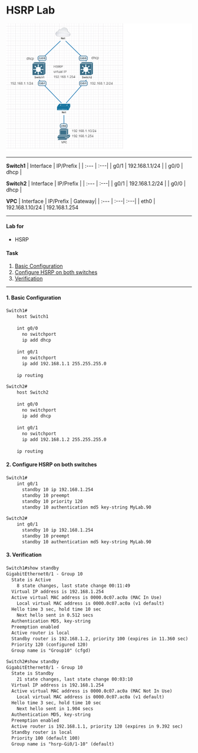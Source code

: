 # HSRP Lab


![](./Images/hsrp.png "hsrp")

---
**Switch1**
| Interface | IP/Prefix |
| :--- | :---|
| g0/1 | 192.168.1.1/24 |
| g0/0 | dhcp |

**Switch2**
| Interface | IP/Prefix | 
| :--- | :---| 
| g0/1 | 192.168.1.2/24 |
| g0/0 | dhcp |

**VPC**
| Interface | IP/Prefix | Gateway|
| :--- | :---| :---|
| eth0 | 192.168.1.10/24 | 192.168.1.254

---
#### Lab for
- HSRP

#### Task

1. [Basic Configuration](#1-basic-configuration)
2. [Configure HSRP on both switches](#2-configure-hsrp-on-both-switches)
3. [Verification](#3-verification)
---

#### 1. Basic Configuration

```
Switch1# 
    host Switch1

    int g0/0
      no switchport
      ip add dhcp

    int g0/1
      no switchport
      ip add 192.168.1.1 255.255.255.0

    ip routing
```

```
Switch2# 
    host Switch2

    int g0/0
      no switchport
      ip add dhcp

    int g0/1
      no switchport
      ip add 192.168.1.2 255.255.255.0

    ip routing
```

#### 2. Configure HSRP on both switches
```
Switch1# 
    int g0/1
      standby 10 ip 192.168.1.254
      standby 10 preempt
      standby 10 priority 120
      standby 10 authentication md5 key-string MyLab.90
```

```
Switch2# 
    int g0/1
      standby 10 ip 192.168.1.254
      standby 10 preempt
      standby 10 authentication md5 key-string MyLab.90
```
#### 3. Verification

```shell
Switch1#show standby
GigabitEthernet0/1 - Group 10
  State is Active
    8 state changes, last state change 00:11:49
  Virtual IP address is 192.168.1.254
  Active virtual MAC address is 0000.0c07.ac0a (MAC In Use)
    Local virtual MAC address is 0000.0c07.ac0a (v1 default)
  Hello time 3 sec, hold time 10 sec
    Next hello sent in 0.512 secs
  Authentication MD5, key-string
  Preemption enabled
  Active router is local
  Standby router is 192.168.1.2, priority 100 (expires in 11.360 sec)
  Priority 120 (configured 120)
  Group name is "Group10" (cfgd)
  ```


```shell
Switch2#show standby
GigabitEthernet0/1 - Group 10
  State is Standby
    21 state changes, last state change 00:03:10
  Virtual IP address is 192.168.1.254
  Active virtual MAC address is 0000.0c07.ac0a (MAC Not In Use)
    Local virtual MAC address is 0000.0c07.ac0a (v1 default)
  Hello time 3 sec, hold time 10 sec
    Next hello sent in 1.904 secs
  Authentication MD5, key-string
  Preemption enabled
  Active router is 192.168.1.1, priority 120 (expires in 9.392 sec)
  Standby router is local
  Priority 100 (default 100)
  Group name is "hsrp-Gi0/1-10" (default)
```






